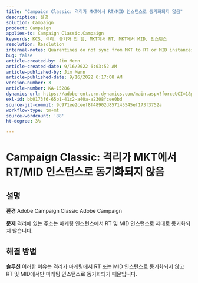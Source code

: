 ```yaml
---
title: "Campaign Classic: 격리가 MKT에서 RT/MID 인스턴스로 동기화되지 않음"
description: 설명
solution: Campaign
product: Campaign
applies-to: Campaign Classic,Campaign
keywords: KCS, 격리, 동기화 안 함, MKT에서 RT, MKT에서 MID, 인스턴스
resolution: Resolution
internal-notes: Quarantines do not sync from MKT to RT or MID instances
bug: false
article-created-by: Jim Menn
article-created-date: 9/16/2022 6:03:52 AM
article-published-by: Jim Menn
article-published-date: 9/16/2022 6:17:08 AM
version-number: 3
article-number: KA-15286
dynamics-url: https://adobe-ent.crm.dynamics.com/main.aspx?forceUCI=1&pagetype=entityrecord&etn=knowledgearticle&id=64033d55-8535-ed11-9db1-0022480866ad
exl-id: bb0173f6-65b1-41c2-a40a-a2308fcee0bd
source-git-commit: 9c971ee2ceef8f48902d857145545ef173f3752a
workflow-type: tm+mt
source-wordcount: '88'
ht-degree: 3%

---
```


# Campaign Classic: 격리가 MKT에서 RT/MID 인스턴스로 동기화되지 않음

## 설명


<b>환경</b>
Adobe Campaign Classic Adobe Campaign

<b>문제</b>
격리에 있는 주소는 마케팅 인스턴스에서 RT 및 MID 인스턴스로 제대로 동기화되지 않습니다.


## 해결 방법


<b>솔루션</b>
이러한 이유는 격리가 마케팅에서 RT 또는 MID 인스턴스로 동기화되지 않고 RT 및 MID에서만 마케팅 인스턴스로 동기화되기 때문입니다.
